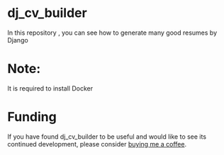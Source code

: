 # dj_cv_builder
In this repository , you can see how to generate many good resumes by Django
# Note:
It is required to install Docker
# Funding
If you have found dj_cv_builder to be useful and would like to see its continued development, please consider [buying me a coffee](https://www.buymeacoffee.com/EisaNahardani).
